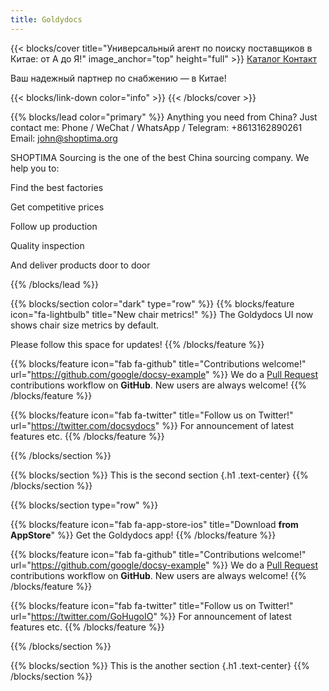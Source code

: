 ```yaml
---
title: Goldydocs
---
```


{{< blocks/cover title="Универсальный агент по поиску поставщиков в Китае: от А до Я!" image_anchor="top" height="full" >}}
<a class="btn btn-lg btn-primary me-3 mb-4" href="/docs/">
  Каталог <i class="fas fa-arrow-alt-circle-right ms-2"></i>
</a>
<a class="btn btn-lg btn-secondary me-3 mb-4" href="https://github.com/google/docsy-example">
  Контакт <i class="fab fa-telegram ms-2 "></i>
</a>
<p class="lead mt-5">Ваш надежный партнер по снабжению &mdash; в Китае!</p>
{{< blocks/link-down color="info" >}}
{{< /blocks/cover >}}


{{% blocks/lead color="primary" %}}
Anything you need from China? Just contact me:
Phone / WeChat / WhatsApp / Telegram: +8613162890261
Email: john@shoptima.org

SHOPTIMA Sourcing is the one of the best China sourcing company. We help you to:

Find the best factories 

Get competitive prices

Follow up production

Quality inspection

And deliver products door to door

{{% /blocks/lead %}}


{{% blocks/section color="dark" type="row" %}}
{{% blocks/feature icon="fa-lightbulb" title="New chair metrics!" %}}
The Goldydocs UI now shows chair size metrics by default.

Please follow this space for updates!
{{% /blocks/feature %}}


{{% blocks/feature icon="fab fa-github" title="Contributions welcome!" url="https://github.com/google/docsy-example" %}}
We do a [Pull Request](https://github.com/google/docsy-example/pulls) contributions workflow on **GitHub**. New users are always welcome!
{{% /blocks/feature %}}


{{% blocks/feature icon="fab fa-twitter" title="Follow us on Twitter!" url="https://twitter.com/docsydocs" %}}
For announcement of latest features etc.
{{% /blocks/feature %}}


{{% /blocks/section %}}


{{% blocks/section %}}
This is the second section
{.h1 .text-center}
{{% /blocks/section %}}


{{% blocks/section type="row" %}}

{{% blocks/feature icon="fab fa-app-store-ios" title="Download **from AppStore**" %}}
Get the Goldydocs app!
{{% /blocks/feature %}}

{{% blocks/feature icon="fab fa-github" title="Contributions welcome!"
    url="https://github.com/google/docsy-example" %}}
We do a [Pull Request](https://github.com/google/docsy-example/pulls)
contributions workflow on **GitHub**. New users are always welcome!
{{% /blocks/feature %}}

{{% blocks/feature icon="fab fa-twitter" title="Follow us on Twitter!"
    url="https://twitter.com/GoHugoIO" %}}
For announcement of latest features etc.
{{% /blocks/feature %}}

{{% /blocks/section %}}


{{% blocks/section %}}
This is the another section
{.h1 .text-center}
{{% /blocks/section %}}